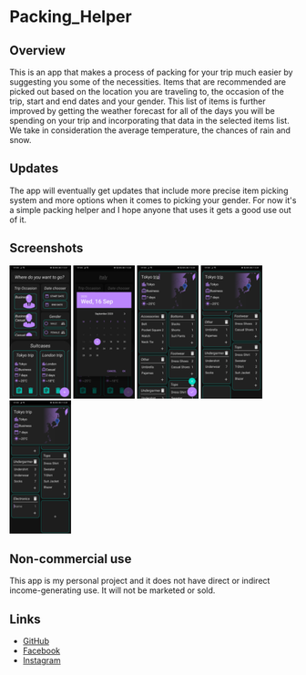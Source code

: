# Packing_Helper

## Overview
This is an app that makes a process of packing for your trip much easier by suggesting you some of the necessities.
Items that are recommended are picked out based on the location you are traveling to, the occasion of the trip, start and end dates and your gender.
This list of items is further improved by getting the weather forecast for all of the days you will be spending on your trip and incorporating that data in the selected items list.
We take in consideration the average temperature, the chances of rain and snow.

## Updates
The app will eventually get updates that include more precise item picking system and more options when it comes to picking your gender.
For now it's a simple packing helper and I hope anyone that uses it gets a good use out of it.

## Screenshots
<img src="packing_helper_1.jpg" width="108" height="234"> <img src="packing_helper_2.jpg" width="108" height="234"> <img src="packing_helper_3.jpg" width="108" height="234"> <img src="packing_helper_4.jpg" width="108" height="234"> <img src="packing_helper_5.jpg" width="108" height="234">

## Non-commercial use
This app is my personal project and it does not have direct or indirect income-generating use. It will not be marketed or sold.

## Links
* [GitHub](https://github.com/jerinic-dusan)
* [Facebook](https://www.facebook.com/dusan.jerinic.7/)
* [Instagram](https://www.instagram.com/jerinic_/)
